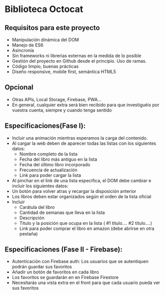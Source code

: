 # Biblioteca Octocat

## Requisitos para este proyecto

* Manipulación dinámica del DOM
* Manejo de ES6
* Asincronía
* Sin frameworks ni librerias externas en la medida de lo posible
* Gestión del proyecto en Github desde el principio. Uso de ramas.
* Código limpio, buenas prácticas
* Diseño responsive, mobile first, semántica HTML5

## Opcional

* Otras APIs, Local Storage, Firebase, PWA...
* En general, cualquier extra será bien recibido para que investiguéis por vuestra cuenta, siempre y cuando tenga sentido

## Especificaciones(Fase I):

* Incluir una animación mientras esperamos la carga del contenido.
* Al cargar la web deben de aparecer todas las listas con los siguientes datos:
   - Nombre completo de la lista
   - Fecha del libro más antiguo en la lista
   - Fecha del último libro incorporado
   - Frecuencia de actualización
   - Link para poder cargar la lista
* Al pinchar en el link de una lista especifica, el DOM debe cambiar e incluir los siguientes datos:
* Un botón para volver atras y recargar la disposición anterior
* Los libros deben estar organizados según el orden de la lista oficial
* Incluir
   - Carátula del libro
   - Cantidad de semanas que lleva en la lista
   - Descripción
   - Titulo y la posición que ocupa en la lista ( #1 titulo.... #2 titulo....)
   -  Link para poder comprar el libro en amazon (debe abrirse en otra pestaña)

## Especificaciones (Fase II - Firebase):

* Autenticación con Firebase auth: Los usuarios que se autentiquen podrán guardar sus favoritos
* Añadir un botón de favoritos en cada libro
* Los favoritos se guardarán en en Firebase Firestore
* Necesitarás una vista extra en el front para que cada usuario pueda ver sus favoritos
